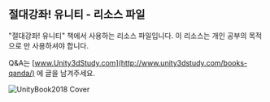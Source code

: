 
<h2>절대강좌! 유니티 - 리소스 파일</h2>

"절대강좌! 유니티" 책에서 사용하는 리소스 파일입니다.
이 리소스는 개인 공부의 목적으로 만 사용하셔야 합니다.

Q&A는 [www.Unity3dStudy.com](http://www.unity3dstudy.com/books-qanda/) 에 글을 남겨주세요.

![UnityBook2018 Cover](http://IndieGameMaker.github.io/images/books/unity2018_cover.png)
